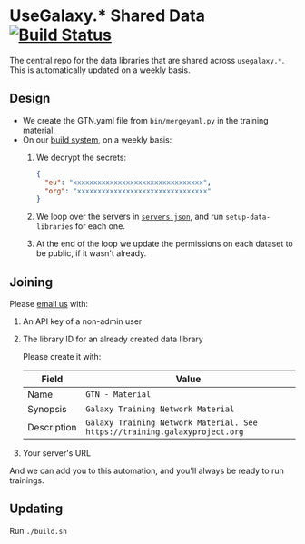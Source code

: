 # UseGalaxy.\* Shared Data [![Build Status](https://build.galaxyproject.eu/buildStatus/icon?job=usegalaxy-eu%2Fshared-data)](https://build.galaxyproject.eu/job/usegalaxy-eu/job/shared-data/)

The central repo for the data libraries that are shared across `usegalaxy.*`. This is automatically updated on a weekly basis.

## Design

- We create the GTN.yaml file from `bin/mergeyaml.py` in the training material.
- On our [build system](https://build.galaxyproject.eu/job/usegalaxy-eu/job/shared-data/), on a weekly basis:
  1. We decrypt the secrets:

     ```json
     {
       "eu": "xxxxxxxxxxxxxxxxxxxxxxxxxxxxxxxx",
       "org": "xxxxxxxxxxxxxxxxxxxxxxxxxxxxxxxx"
     }
     ```

  2. We loop over the servers in [`servers.json`](./servers.json), and run `setup-data-libraries` for each one.
  3. At the end of the loop we update the permissions on each dataset to be public, if it wasn't already.

## Joining

Please [email us](mailto:security@usegalaxy.eu) with:

1. An API key of a non-admin user
2. The library ID for an already created data library

   Please create it with:

   Field       | Value
   ---         | ---
   Name        | `GTN - Material`
   Synopsis    | `Galaxy Training Network Material`
   Description | `Galaxy Training Network Material. See https://training.galaxyproject.org`

3. Your server's URL

And we can add you to this automation, and you'll always be ready to run trainings.

## Updating

Run `./build.sh`
